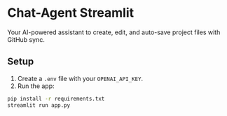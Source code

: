 
# Chat-Agent Streamlit

Your AI-powered assistant to create, edit, and auto-save project files with GitHub sync.

## Setup

1. Create a `.env` file with your `OPENAI_API_KEY`.
2. Run the app:

```bash
pip install -r requirements.txt
streamlit run app.py
```

